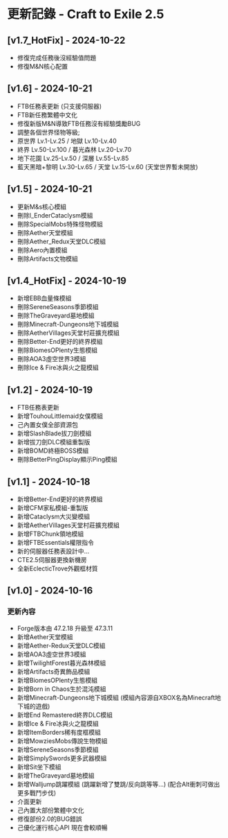 # 更新記錄 - Craft to Exile 2.5



## [v1.7_HotFix] - 2024-10-22

- 修復完成任務後沒經驗值問題
- 修復M&N核心配置

## [v1.6] - 2024-10-21

- FTB任務表更新 (只支援伺服器)
- FTB新任務繁體中文化
- 修復新版M&N導致FTB任務沒有經驗獎勵BUG
- 調整各個世界怪物等級;
- 原世界 Lv.1-Lv.25 / 地獄 Lv.10-Lv.40
- 終界 Lv.50-Lv.100 / 暮光森林 Lv.20-Lv.70
- 地下花園 Lv.25-Lv.50 / 深層 Lv.55-Lv.85
- 藍天黑暗+黎明 Lv.30-Lv.65 / 天堂 Lv.15-Lv.60
(天堂世界暫未開放)

## [v1.5] - 2024-10-21

- 更新M&s核心模組
- 刪除l_EnderCataclysm模組
- 刪除SpecialMobs特殊怪物模組
- 刪除Aether天堂模組
- 刪除Aether_Redux天堂DLC模組
- 刪除Aero內置模組
- 刪除Artifacts文物模組

## [v1.4_HotFix] - 2024-10-19

- 新增EBB血量條模組
- 刪除SereneSeasons季節模組
- 刪除TheGraveyard墓地模組
- 刪除Minecraft-Dungeons地下城模組
- 刪除AetherVillages天堂村莊擴充模組
- 刪除Better-End更好的終界模組
- 刪除BiomesOPlenty生態模組
- 刪除AOA3虛空世界3模組
- 刪除Ice & Fire冰與火之龍模組

## [v1.2] - 2024-10-19

- FTB任務表更新
- 新增TouhouLittlemaid女僕模組
- 己內置女僕全部資源包
- 新增SlashBlade拔刀劍模組
- 新增拔刀劍DLC模組重製版
- 新增BOMD終極BOSS模組
- 刪除BetterPingDisplay顯示Ping模組

## [v1.1] - 2024-10-18

- 新增Better-End更好的終界模組
- 新增CFM家私模組-重製版
- 新增Cataclysm大災變模組
- 新增AetherVillages天堂村莊擴充模組
- 新增FTBChunk領地模組
- 新增FTBEssentials權限指令
- 新的伺服器任務表設計中...
- CTE2.5伺服器更換新機房
- 全新EclecticTrove外觀框材質

## [v1.0] - 2024-10-16

### 更新內容
- Forge版本由 47.2.18 升級至 47.3.11
- 新增Aether天堂模組
- 新增Aether-Redux天堂DLC模組
- 新增AOA3虛空世界3模組
- 新增TwilightForest暮光森林模組
- 新增Artifacts奇異飾品模組
- 新增BiomesOPlenty生態模組
- 新增Born in Chaos生於混沌模組
- 新增Minecraft-Dungeons地下城模組
(模組內容源自XBOX名為Minecraft地下城的遊戲)
- 新增End Remastered終界DLC模組
- 新增Ice & Fire冰與火之龍模組
- 新增ItemBorders稀有度框模組
- 新增MowziesMobs傳說生物模組
- 新增SereneSeasons季節模組
- 新增SimplySwords更多武器模組
- 新增Sit坐下模組
- 新增TheGraveyard墓地模組
- 新增Walljump跳躍模組
(跳躍新增了雙跳/反向跳等等...)
(配合Alt衝刺可做出更多戰鬥步伐)
- 介面更新
- 己內置大部份繁體中文化
- 修復部份2.0的BUG錯誤
- 己優化運行核心API 現在會較順暢
